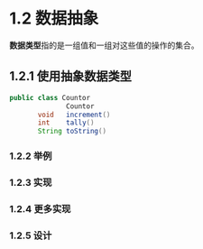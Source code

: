 # 1.2 数据抽象

**数据类型**指的是一组值和一组对这些值的操作的集合。

## 1.2.1 使用抽象数据类型

```java
public class Countor
              Countor
       void   increment()
       int    tally()
       String toString()
```

### 1.2.2 举例

### 1.2.3 实现

### 1.2.4 更多实现

### 1.2.5 设计


